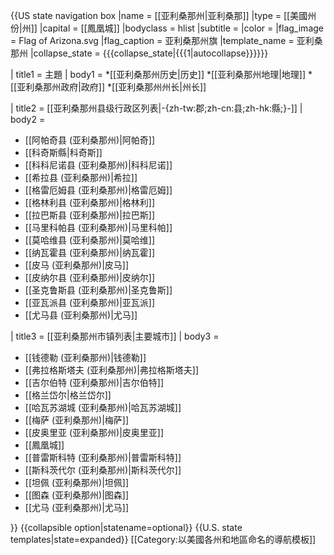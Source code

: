 {{US state navigation box
|name      = [[亚利桑那州|亚利桑那]]
|type      = [[美國州份|州]]
|capital   = [[鳳凰城]]
|bodyclass = hlist
|subtitle  = 
|color          = 
|flag_image     = Flag of Arizona.svg
|flag_caption   = 亚利桑那州旗
|template_name  = 亚利桑那州
|collapse_state = {{{collapse_state|{{{1<includeonly>|autocollapse</includeonly>}}}}}}

| title1 = 主題
| body1  = 
*[[亚利桑那州历史|历史]]
*[[亚利桑那州地理|地理]]
*[[亚利桑那州政府|政府]]
*[[亚利桑那州州长|州长]]

| title2 = [[亚利桑那州县级行政区列表|-{zh-tw:郡;zh-cn:县;zh-hk:縣;}-]]
| body2  =
* [[阿帕奇县 (亚利桑那州)|阿帕奇]]
* [[科奇斯縣|科奇斯]]
* [[科科尼诺县 (亚利桑那州)|科科尼诺]]
* [[希拉县 (亚利桑那州)|<nowiki>希拉</nowiki>]]
* [[格雷厄姆县 (亚利桑那州)|格雷厄姆]]
* [[格林利县 (亚利桑那州)|格林利]]
* [[拉巴斯县 (亚利桑那州)|拉巴斯]]
* [[马里科帕县 (亚利桑那州)|马里科帕]]
* [[莫哈维县 (亚利桑那州)|莫哈维]]
* [[纳瓦霍县 (亚利桑那州)|纳瓦霍]]
* [[皮马 (亚利桑那州)|皮马]]
* [[皮纳尔县 (亚利桑那州)|皮纳尔]]
* [[圣克鲁斯县 (亚利桑那州)|圣克鲁斯]]
* [[亚瓦派县 (亚利桑那州)|亚瓦派]]
* [[尤马县 (亚利桑那州)|尤马]]

| title3 = [[亚利桑那州市镇列表|主要城市]]
| body3  =
* [[钱德勒 (亚利桑那州)|钱德勒]]
* [[弗拉格斯塔夫 (亚利桑那州)|弗拉格斯塔夫]]
* [[吉尔伯特 (亚利桑那州)|吉尔伯特]]
* [[格兰岱尔|格兰岱尔]]
* [[哈瓦苏湖城 (亚利桑那州)|哈瓦苏湖城]]
* [[梅萨 (亚利桑那州)|梅萨]]
* [[皮奥里亚 (亚利桑那州)|皮奥里亚]]
* [[鳳凰城]]
* [[普雷斯科特 (亚利桑那州)|普雷斯科特]]
* [[斯科茨代尔 (亚利桑那州)|斯科茨代尔]]
* [[坦佩 (亚利桑那州)|坦佩]]
* [[图森 (亚利桑那州)|图森]]
* [[尤马 (亚利桑那州)|尤马]] 

}}<noinclude>
{{collapsible option|statename=optional}}
{{U.S. state templates|state=expanded}}
[[Category:以美國各州和地區命名的導航模板]]
</noinclude>